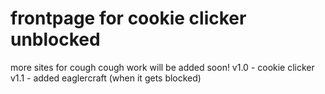 # frontpage for cookie clicker unblocked
more sites for cough cough work will be added soon!
v1.0 - cookie clicker
v1.1 - added eaglercraft (when it gets blocked)
